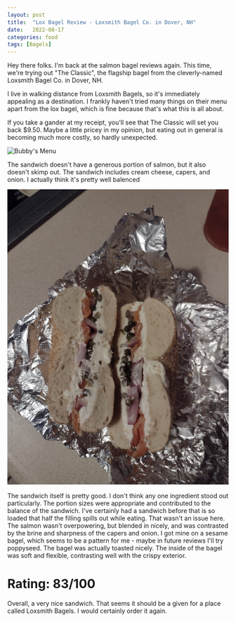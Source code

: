 ```yaml
---
layout: post
title:  "Lox Bagel Review - Loxsmith Bagel Co. in Dover, NH"
date:   2022-08-17
categories: food
tags: [Bagels]
---
```

Hey there folks. I'm back at the salmon bagel reviews again. This time, we're trying out "The Classic", the flagship bagel from the cleverly-named Loxsmith Bagel Co. in Dover, NH.

I live in walking distance from Loxsmith Bagels, so it's immediately appealing as a destination. I frankly haven't tried many things on their menu apart from the lox bagel, which is fine because that's what this is all about.

If you take a gander at my receipt, you'll see that The Classic will set you back $9.50. Maybe a little pricey in my opinion, but eating out in general is becoming much more costly, so hardly unexpected.


![Bubby's Menu](/images/loxsmith_bagel_receipt.jpg)


The sandwich doesn't have a generous portion of salmon, but it also doesn't skimp out. The sandwich includes cream cheese, capers, and onion. I actually think it's pretty well balenced

![Bagel View](/images/loxsmith_bagel_halves.jpg)

The sandwich itself is pretty good. I don't think any one ingredient stood out particularly. The portion sizes were appropriate and contributed to the balance of the sandwich. I've certainly had a sandwich before that is so loaded that half the filling spills out while eating. That wasn't an issue here. The salmon wasn't overpowering, but blended in nicely, and was contrasted by the brine and sharpness of the capers and onion. I got mine on a sesame bagel, which  seems to be a pattern for me - maybe in future reviews I'll try poppyseed. The bagel was actually toasted nicely. The inside of the bagel was soft and flexible, contrasting well with the crispy exterior.

# Rating: 83/100

Overall, a very nice sandwich. That seems it should be a given for a place called Loxsmith Bagels. I would certainly order it again.



